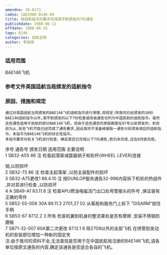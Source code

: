 ```yaml
---
amendno: 39-0173
cadno: CAD1988-B146-04
title: 按适航指令的要求完成英宇航颁发的7份通告
publishdate: 1988-06-11
effdate: 1988-06-15
tags: B146
categories: 民航总局
author: 李丽琪
---
```


### 适用范围 
BAE146飞机

### 参考文件英国适航当局颁发的适航指令

### 原因、措施和规定 
    通过对英国适航当局颁发的BAE146飞机适航指令进行清理,现规定:除我司已经颁发的10份BAE146适航指令以外,英宇航颁发的以下7份检查或改装通告也列为中国民航的适航指令。虽然这些通告适用于民航的部分BAE146飞机，但由于这些通告的原版都是在87年以前颁发的，到目前为止,有些飞机可能已经完成了通告要求,因此我司不准备根据每一通告分别颁发相应的适航指令。本指令为BAE146飞机的综合性指令。 
    本指令要求对有关飞机进行检查，确定是否已完成以下7份通告,若仍未完成,应在8月底完成。 
序号  通告号  颁发日期  适用范围  主要说明  
1  SB32-A55  86 注  检查起落架减震器销子和轮杆(WHEEL LEVER)连接 

  
销,以防损坏  
2  SB32-73  86 注  检查主起落架 ,以防主装配件的损坏  
3  SB32-A75更改1  88.4.10 注  按DUNLOP服务通告32-996内容拆下机轮的热组件 ,并对其进行检查 ,以防损坏  
4  A SB49-A1  83.11.8 注  检查APU燃油电磁活门出口处弯管接头的件号 ,保证装有正确的零件  
5  SB52-55-008 30A  86.11.3  2701,27 02 从客舱和服务门上拆下 “DISARM”锁住手柄  
6  SB53-67  87.12.2 3 所有  检查机翼到机身的整流罩处是否有摩擦 ,安装不锈钢防磨板  
7  SB71-32-007 60A第二次更改  87.12.1 6 除2709以外的全部飞机  在喷管到发动机的安装部位增加一种新的固定夹  
    注:由于我司的资料不全,无法查找是否用于在中国民航局注册的BAE146飞机,请各单位按原文通告的内容,确定该通告是否适合各自的飞机。
